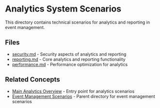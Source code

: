 # Analytics System Scenarios

This directory contains technical scenarios for analytics and reporting in event management.

## Files

- [security.md](./security.md) - Security aspects of analytics and reporting
- [reporting.md](./reporting.md) - Core analytics and reporting functionality
- [performance.md](./performance.md) - Performance optimization for analytics

## Related Concepts

- [Main Analytics Overview](../analytics-reporting.md) - Entry point for analytics scenarios
- [Event Management Scenarios](../) - Parent directory for event management scenarios
